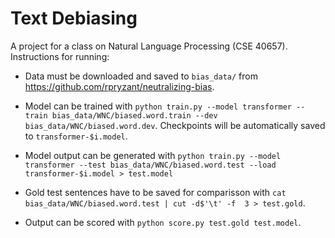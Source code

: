 # Text Debiasing

A project for a class on Natural Language Processing (CSE 40657). Instructions for running:

- Data must be downloaded and saved to `bias_data/` from https://github.com/rpryzant/neutralizing-bias.

- Model can be trained with `python train.py --model transformer --train bias_data/WNC/biased.word.train --dev bias_data/WNC/biased.word.dev`. Checkpoints will be automatically saved to `transformer-$i.model`.

- Model output can be generated with `python train.py --model transformer --test bias_data/WNC/biased.word.test --load transformer-$i.model > test.model`

- Gold test sentences have to be saved for comparisson with `cat bias_data/WNC/biased.word.test | cut -d$'\t' -f  3 > test.gold`.

- Output can be scored with `python score.py test.gold test.model`.
